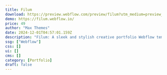 ```yaml
---
title: Filum
download: https://preview.webflow.com/preview/filum?utm_medium=preview_link&utm_source=dashboard&utm_content=filum&preview=4f64d858f6b58caf689bcf377794e40b&workflow=preview
demo: https://filum.webflow.io/
price: 49
author: "Max Themes"
date: 2024-12-01T04:57:01.159Z
description: "Filum: A sleek and stylish creative portfolio Webflow template, designed for artists, designers, and freelancers. With its customizable layouts and responsive design, Filum is perfect for showcasing your unique projects."
ssg: ["Webflow"]
css: []
ui: []
cms: []
category: [Portfolio]
draft: false
---
```

